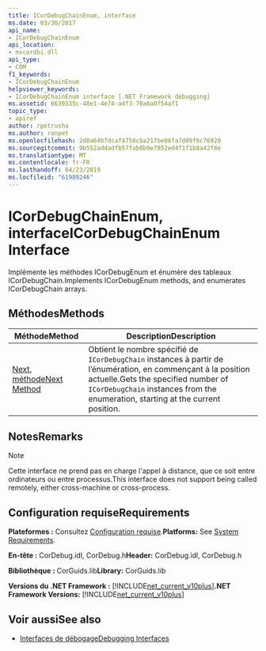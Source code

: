 ```yaml
---
title: ICorDebugChainEnum, interface
ms.date: 03/30/2017
api_name:
- ICorDebugChainEnum
api_location:
- mscordbi.dll
api_type:
- COM
f1_keywords:
- ICorDebugChainEnum
helpviewer_keywords:
- ICorDebugChainEnum interface [.NET Framework debugging]
ms.assetid: 6639335c-48e1-4e74-a4f3-70a6a0f54af1
topic_type:
- apiref
author: rpetrusha
ms.author: ronpet
ms.openlocfilehash: 2d8a64b7dcaf4758cba217be06fa7d09f6c76920
ms.sourcegitcommit: 9b552addadfb57fab0b9e7852ed4f1f1b8a42f8e
ms.translationtype: MT
ms.contentlocale: fr-FR
ms.lasthandoff: 04/23/2019
ms.locfileid: "61989246"
---
```

# <a name="icordebugchainenum-interface"></a><span data-ttu-id="f7911-102">ICorDebugChainEnum, interface</span><span class="sxs-lookup"><span data-stu-id="f7911-102">ICorDebugChainEnum Interface</span></span>

<span data-ttu-id="f7911-103">Implémente les méthodes ICorDebugEnum et énumère des tableaux ICorDebugChain.</span><span class="sxs-lookup"><span data-stu-id="f7911-103">Implements ICorDebugEnum methods, and enumerates ICorDebugChain arrays.</span></span>  
  
## <a name="methods"></a><span data-ttu-id="f7911-104">Méthodes</span><span class="sxs-lookup"><span data-stu-id="f7911-104">Methods</span></span>  
  
|<span data-ttu-id="f7911-105">Méthode</span><span class="sxs-lookup"><span data-stu-id="f7911-105">Method</span></span>|<span data-ttu-id="f7911-106">Description</span><span class="sxs-lookup"><span data-stu-id="f7911-106">Description</span></span>|  
|------------|-----------------|  
|[<span data-ttu-id="f7911-107">Next, méthode</span><span class="sxs-lookup"><span data-stu-id="f7911-107">Next Method</span></span>](../../../../docs/framework/unmanaged-api/debugging/icordebugchainenum-next-method.md)|<span data-ttu-id="f7911-108">Obtient le nombre spécifié de `ICorDebugChain` instances à partir de l’énumération, en commençant à la position actuelle.</span><span class="sxs-lookup"><span data-stu-id="f7911-108">Gets the specified number of `ICorDebugChain` instances from the enumeration, starting at the current position.</span></span>|  
  
## <a name="remarks"></a><span data-ttu-id="f7911-109">Notes</span><span class="sxs-lookup"><span data-stu-id="f7911-109">Remarks</span></span>  
  
> [!NOTE]
>  <span data-ttu-id="f7911-110">Cette interface ne prend pas en charge l'appel à distance, que ce soit entre ordinateurs ou entre processus.</span><span class="sxs-lookup"><span data-stu-id="f7911-110">This interface does not support being called remotely, either cross-machine or cross-process.</span></span>  
  
## <a name="requirements"></a><span data-ttu-id="f7911-111">Configuration requise</span><span class="sxs-lookup"><span data-stu-id="f7911-111">Requirements</span></span>  
 <span data-ttu-id="f7911-112">**Plateformes :** Consultez [Configuration requise](../../../../docs/framework/get-started/system-requirements.md).</span><span class="sxs-lookup"><span data-stu-id="f7911-112">**Platforms:** See [System Requirements](../../../../docs/framework/get-started/system-requirements.md).</span></span>  
  
 <span data-ttu-id="f7911-113">**En-tête :** CorDebug.idl, CorDebug.h</span><span class="sxs-lookup"><span data-stu-id="f7911-113">**Header:** CorDebug.idl, CorDebug.h</span></span>  
  
 <span data-ttu-id="f7911-114">**Bibliothèque :** CorGuids.lib</span><span class="sxs-lookup"><span data-stu-id="f7911-114">**Library:** CorGuids.lib</span></span>  
  
 <span data-ttu-id="f7911-115">**Versions du .NET Framework :** [!INCLUDE[net_current_v10plus](../../../../includes/net-current-v10plus-md.md)]</span><span class="sxs-lookup"><span data-stu-id="f7911-115">**.NET Framework Versions:** [!INCLUDE[net_current_v10plus](../../../../includes/net-current-v10plus-md.md)]</span></span>  
  
## <a name="see-also"></a><span data-ttu-id="f7911-116">Voir aussi</span><span class="sxs-lookup"><span data-stu-id="f7911-116">See also</span></span>

- [<span data-ttu-id="f7911-117">Interfaces de débogage</span><span class="sxs-lookup"><span data-stu-id="f7911-117">Debugging Interfaces</span></span>](../../../../docs/framework/unmanaged-api/debugging/debugging-interfaces.md)
